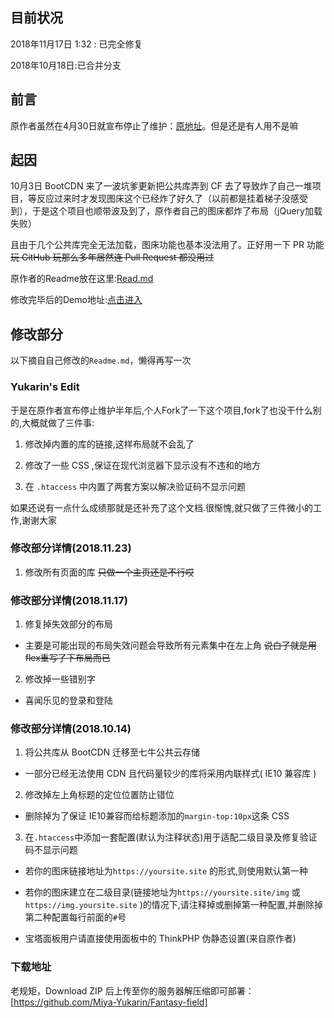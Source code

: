 
## 目前状况
2018年11月17日 1:32 : 已完全修复

2018年10月18日:已合并分支

## 前言
原作者虽然在4月30日就宣布停止了维护：[原地址][1]。但是还是有人用不是嘛

## 起因

10月3日 BootCDN 来了一波坑爹更新把公共库弄到 CF 去了导致炸了自己一堆项目，等反应过来时才发现图床这个已经炸了好久了（以前都是挂着梯子没感受到），于是这个项目也顺带波及到了，原作者自己的图床都炸了布局（jQuery加载失败）

且由于几个公共库完全无法加载，图床功能也基本没法用了。正好用一下 PR 功能~~玩 GitHub 玩那么多年居然连 Pull Request 都没用过~~

原作者的Readme放在这里:[Read.md](READ.md)

修改完毕后的Demo地址:[点击进入](https://shizu17.pw)

## 修改部分
以下摘自自己修改的`Readme.md`，懒得再写一次

### Yukarin's Edit

于是在原作者宣布停止维护半年后,个人Fork了一下这个项目,fork了也没干什么别的,大概就做了三件事:

1. 修改掉内置的库的链接,这样布局就不会乱了

2. 修改了一些 CSS ,保证在现代浏览器下显示没有不违和的地方

3. 在 `.htaccess` 中内置了两套方案以解决验证码不显示问题

如果还说有一点什么成绩那就是还补充了这个文档.很惭愧,就只做了三件微小的工作,谢谢大家

### 修改部分详情(2018.11.23)

1. 修改所有页面的库 ~~只做一个主页还是不行哎~~

### 修改部分详情(2018.11.17)

1. 修复掉失效部分的布局

- 主要是可能出现的布局失效问题会导致所有元素集中在左上角 ~~说白了就是用flex重写了下布局而已~~

2. 修改掉一些错别字

- 喜闻乐见的登录和登陆

### 修改部分详情(2018.10.14)

1. 将公共库从 BootCDN 迁移至七牛公共云存储

- 一部分已经无法使用 CDN 且代码量较少的库将采用内联样式( IE10 兼容库 )

2. 修改掉左上角标题的定位位置防止错位

- 删除掉为了保证 IE10兼容而给标题添加的`margin-top:10px`这条 CSS

3. 在`.htaccess`中添加一套配置(默认为注释状态)用于适配二级目录及修复验证码不显示问题

- 若你的图床链接地址为`https://yoursite.site` 的形式,则使用默认第一种

- 若你的图床建立在二级目录(链接地址为`https://yoursite.site/img` 或 `https://img.yoursite.site` )的情况下,请注释掉或删掉第一种配置,并删除掉第二种配置每行前面的`#`号

- 宝塔面板用户请直接使用面板中的 ThinkPHP 伪静态设置(来自原作者)


### 下载地址

老规矩，Download ZIP 后上传至你的服务器解压缩即可部署：[https://github.com/Miya-Yukarin/Fantasy-field]

  [1]: https://www.52ecy.cn/post-76.html
